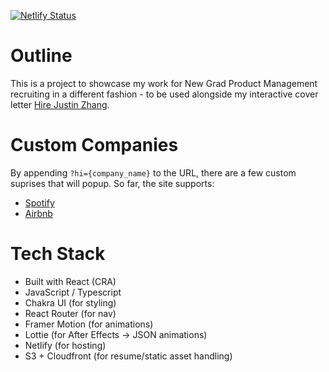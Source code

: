 [![Netlify Status](https://api.netlify.com/api/v1/badges/6ded5dc0-317e-40bd-8327-539e6f9e2582/deploy-status)](https://app.netlify.com/sites/heroic-profiterole-49b4f5/deploys)

# Outline
This is a project to showcase my work for New Grad Product Management recruiting in a different fashion - to be used alongside my interactive cover letter [Hire Justin Zhang](https://hirejustinzhang.com).

# Custom Companies
By appending `?hi={company_name}` to the URL, there are a few custom suprises that will popup. So far, the site supports:
- [Spotify](https://wrapped.justinzha.ng/?hi=Spotify)
- [Airbnb](https://wrapped.justinzha.ng/?hi=Airbnb)

# Tech Stack
- Built with React (CRA)
- JavaScript / Typescript
- Chakra UI (for styling)
- React Router (for nav)
- Framer Motion (for animations)
- Lottie (for After Effects -> JSON animations)
- Netlify (for hosting)
- S3 + Cloudfront (for resume/static asset handling)
